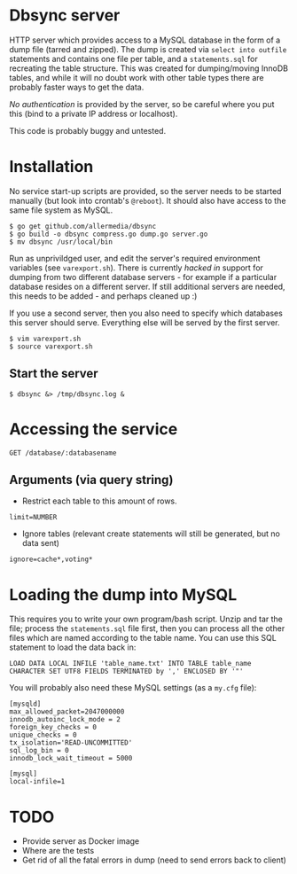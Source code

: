 # Dbsync server

HTTP server which provides access to a MySQL database in the form of a dump file (tarred and zipped). The dump is created via `select into outfile` statements and contains one file per table, and a `statements.sql` for recreating the table structure.  This was created for dumping/moving InnoDB tables, and while it will no doubt work with other table types there are probably faster ways to get the data.

*No authentication* is provided by the server, so be careful where you put this (bind to a private IP address or localhost).

This code is probably buggy and untested.

# Installation

No service start-up scripts are provided, so the server needs to be started manually (but look into crontab's `@reboot`).  It should also have access to the same file system as MySQL.

```
$ go get github.com/allermedia/dbsync
$ go build -o dbsync compress.go dump.go server.go
$ mv dbsync /usr/local/bin
```

Run as unprivildged user, and edit the server's required environment variables (see `varexport.sh`).  There is currently *hacked in* support for dumping from two different database servers - for example if a particular database resides on a different server.  If still additional servers are needed, this needs to be added - and perhaps cleaned up :)

If you use a second server, then you also need to specify which databases this server should serve.  Everything else will be served by the first server.

```
$ vim varexport.sh
$ source varexport.sh
```

## Start the server

```
$ dbsync &> /tmp/dbsync.log &
```

# Accessing the service

```
GET /database/:databasename
```

## Arguments (via query string)

* Restrict each table to this amount of rows.

```
limit=NUMBER
```

* Ignore tables (relevant create statements will still be generated, but no data sent)

```
ignore=cache*,voting*
```

# Loading the dump into MySQL

This requires you to write your own program/bash script.  Unzip and tar the file; process the `statements.sql` file first, then you can process all the other files which are named according to the table name.  You can use this SQL statement to load the data back in:

```
LOAD DATA LOCAL INFILE 'table_name.txt' INTO TABLE table_name CHARACTER SET UTF8 FIELDS TERMINATED by ',' ENCLOSED BY '"'
```

You will probably also need these MySQL settings (as a `my.cfg` file):

```
[mysqld]
max_allowed_packet=2047000000
innodb_autoinc_lock_mode = 2
foreign_key_checks = 0
unique_checks = 0
tx_isolation='READ-UNCOMMITTED'
sql_log_bin = 0
innodb_lock_wait_timeout = 5000

[mysql]
local-infile=1
```

# TODO

* Provide server as Docker image
* Where are the tests
* Get rid of all the fatal errors in dump (need to send errors back to client)
